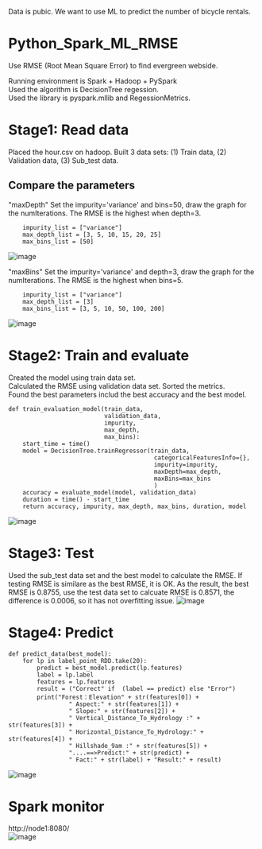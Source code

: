 Data is pubic. We want to use ML to predict the number of bicycle rentals. 

# Python_Spark_ML_RMSE
Use RMSE (Root Mean Square Error) to find evergreen webside. 

Running environment is Spark + Hadoop + PySpark    
Used the algorithm is DecisionTree regession.     
Used the library is pyspark.mllib and RegessionMetrics. 

# Stage1:  Read data
Placed the hour.csv on hadoop. Built 3 data sets: (1) Train data, (2) Validation data, (3) Sub_test data.

## Compare the parameters
"maxDepth"
Set the impurity='variance' and bins=50, draw the graph for the numIterations. The RMSE is the highest when depth=3. 
~~~
    impurity_list = ["variance"]
    max_depth_list = [3, 5, 10, 15, 20, 25]
    max_bins_list = [50]
~~~
![image](https://user-images.githubusercontent.com/75282285/194718627-fef4af6d-8bc6-4867-8049-f0a535fc1887.png)


"maxBins"
Set the impurity='variance' and depth=3, draw the graph for the numIterations. The RMSE is the highest when bins=5. 
~~~
    impurity_list = ["variance"]
    max_depth_list = [3]
    max_bins_list = [3, 5, 10, 50, 100, 200]
~~~
![image](https://user-images.githubusercontent.com/75282285/194719315-f3a46599-f1af-48b2-96ed-0a12381c3725.png)



# Stage2: Train and evaluate   
Created the model using train data set.   
Calculated the RMSE using validation data set.
Sorted the metrics.    
Found the best parameters includ the best accuracy and the best model.  
~~~
def train_evaluation_model(train_data,
                           validation_data,
                           impurity,
                           max_depth,
                           max_bins):
    start_time = time()
    model = DecisionTree.trainRegressor(train_data,
                                         categoricalFeaturesInfo={},
                                         impurity=impurity,
                                         maxDepth=max_depth,
                                         maxBins=max_bins
                                         )
    accuracy = evaluate_model(model, validation_data)
    duration = time() - start_time
    return accuracy, impurity, max_depth, max_bins, duration, model
~~~
![image](https://user-images.githubusercontent.com/75282285/194719343-cd54ec15-168c-4abc-b6cb-3962250d4cfb.png)



# Stage3: Test
Used the sub_test data set and the best model to calculate the RMSE. If testing RMSE is similare as the best RMSE, it is OK.
As the result, the best RMSE is  0.8755, use the test data set to calcuate RMSE is 0.8571, the difference is 0.0006, so it has not overfitting issue. 
![image](https://user-images.githubusercontent.com/75282285/194676169-0910d5b3-d5dc-4fd2-9dae-80122dad488e.png)


# Stage4: Predict
~~~
def predict_data(best_model):
    for lp in label_point_RDD.take(20):
        predict = best_model.predict(lp.features)
        label = lp.label
        features = lp.features
        result = ("Correct" if  (label == predict) else "Error")
        print("Forest：Elevation" + str(features[0]) +
                 " Aspect:" + str(features[1]) +
                 " Slope:" + str(features[2]) +
                 " Vertical_Distance_To_Hydrology :" + str(features[3]) +
                 " Horizontal_Distance_To_Hydrology:" + str(features[4]) +
                 " Hillshade_9am :" + str(features[5]) +
                 "....==>Predict:" + str(predict) +
                 " Fact:" + str(label) + "Result:" + result)
~~~
![image](https://user-images.githubusercontent.com/75282285/194675371-c2aa861c-9f4f-444b-9da4-1eccea269a02.png)


# Spark monitor

http://node1:8080/    
![image](https://user-images.githubusercontent.com/75282285/194676000-3acea0e2-9e02-40f2-8065-f143efef1eaa.png)
